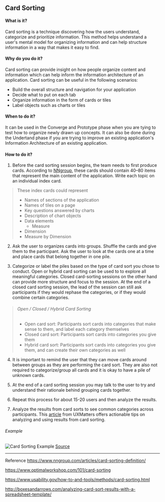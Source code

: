 ## Card Sorting

#### What is it?
Card sorting is a technique discovering how the users understand, categorize and prioritize information. This method helps understand a user's mental model for organizing information and can help structure information in a way that makes it easy to find.

#### Why do you do it?
Card sorting can provide insight on how people organize content and information which can help inform the information architecture of an application. 
Card sorting can be useful in the following scenarios: 
* Build the overall structure and navigation for your application
* Decide what to put on each tab
* Organize information in the form of cards or tiles
* Label objects such as charts or tiles

#### When to do it?
It can be  used in the Converge and Prototype phase when you are tying to test how to organize newly drawn up concepts.
It can also be done during the Undertand phase if you are trying to improve an existing application's Information Architecture of an existing application.

#### How to do it?

1. Before the card sorting session begins, the team needs to first produce cards. According to [NNgroup](https://www.nngroup.com/articles/card-sorting-definition/), these cards should contain  40–80 items that represent the main content of the application. Write each topic on an individual index card.

> These index cards could represent
>  * Names of sections of the application
>  * Names of tiles on a page
>  * Key questions answered by charts
>  * Description of chart objects
>  * Data elements
>    * Measure
>   * Dimension
>   * Measure by Dimension

2. Ask the user to  organizes cards into groups. Shuffle the cards and give them to the participant. Ask the user to look at the cards one at a time and place cards that belong together in one pile. 

3. Categorize or label the piles based on the type of card sort you chose to conduct. Open or hybrid card sorting can be used to to explore all meaningful categories. Closed card-sorting sessions on the other hand can provide more structure and focus to the session. At the end of a closed card sorting session, the lead of the session can still ask participants if they would rephase the categories, or if they would combine certain categories.

>###### Open / Closed / Hybrid Card Sorting
> * Open card sort: Participants sort cards into categories that make sense to them, and label each category themselves
> * Closed card sort: Participants sort cards into categories you give them
> * Hybrid card sort: Participants sort cards into categories you give them, and can create their own categories as well

4. It is important to remind the user that they can move cards around between groups as they are performing the card sort. They are also not required to categorize/group all cards and it is okay to have a pile of unknown cards.

5. At the end of a card sorting session you may talk to the user to try and understand their rationale behind grouping cards together.

5. Repeat this process for about 15-20 users and then analyze the results.

6. Analyze the results from card sorts to see common categories across participants. This [article](https://www.uxmatters.com/mt/archives/2010/09/dancing-with-the-cards-quick-and-dirty-analysis-of-card-sorting-data.php) from UXMatters offers actionable tips on analyzing and using results from card sorting.


###### Example
![Card Sorting Example](../images/card-sort.jpg)
[Source](https://www.smashingmagazine.com/2014/10/improving-information-architecture-card-sorting-beginners-guide/)

--- 

Reference
https://www.nngroup.com/articles/card-sorting-definition/

https://www.optimalworkshop.com/101/card-sorting

https://www.usability.gov/how-to-and-tools/methods/card-sorting.html

http://boxesandarrows.com/analyzing-card-sort-results-with-a-spreadsheet-template/
